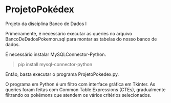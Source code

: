# ProjetoPokédex
Projeto da disciplina Banco de Dados I

Primeiramente, é necessário executar as queries no arquivo BancoDeDadosPokemon.sql para montar as tabelas do nosso banco de dados.

É necessário instalar MySQLConnector-Python.

> pip install mysql-connector-python

Então, basta executar o programa ProjetoPokedex.py.

O programa em Python é um filtro com interface gráfica em Tkinter. As queries foram feitas com Common Table Expressions (CTEs), gradualmente filtrando os pokémons que atendem os vários critérios selecionados.
